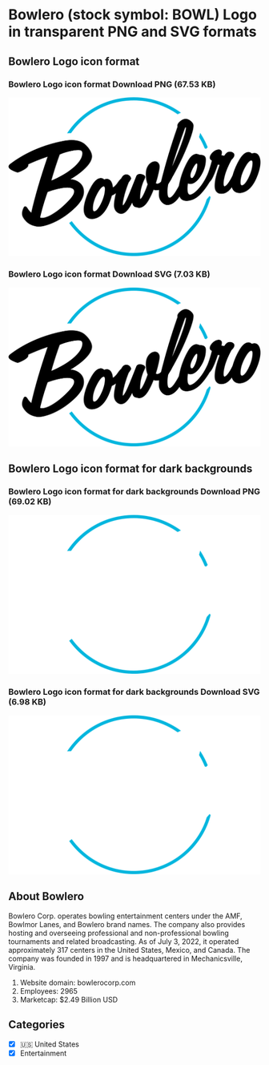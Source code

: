 # Bowlero (stock symbol: BOWL) Logo in transparent PNG and SVG formats

## Bowlero Logo icon format

### Bowlero Logo icon format Download PNG (67.53 KB)

![Bowlero Logo icon format Download PNG (67.53 KB)](/img/orig/BOWL-417599b5.png)

### Bowlero Logo icon format Download SVG (7.03 KB)

![Bowlero Logo icon format Download SVG (7.03 KB)](/img/orig/BOWL-e0cda30d.svg)

## Bowlero Logo icon format for dark backgrounds

### Bowlero Logo icon format for dark backgrounds Download PNG (69.02 KB)

![Bowlero Logo icon format for dark backgrounds Download PNG (69.02 KB)](/img/orig/BOWL.D-108bdbdf.png)

### Bowlero Logo icon format for dark backgrounds Download SVG (6.98 KB)

![Bowlero Logo icon format for dark backgrounds Download SVG (6.98 KB)](/img/orig/BOWL.D-f19c211c.svg)

## About Bowlero

Bowlero Corp. operates bowling entertainment centers under the AMF, Bowlmor Lanes, and Bowlero brand names. The company also provides hosting and overseeing professional and non-professional bowling tournaments and related broadcasting. As of July 3, 2022, it operated approximately 317 centers in the United States, Mexico, and Canada. The company was founded in 1997 and is headquartered in Mechanicsville, Virginia.

1. Website domain: bowlerocorp.com
2. Employees: 2965
3. Marketcap: $2.49 Billion USD


## Categories
- [x] 🇺🇸 United States
- [x] Entertainment
